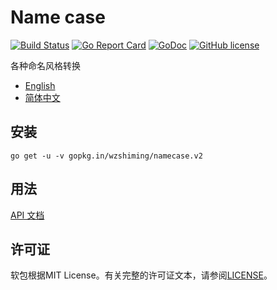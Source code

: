 # Name case

[![Build Status](https://travis-ci.org/wzshiming/namecase.svg?branch=master)](https://travis-ci.org/wzshiming/namecase)
[![Go Report Card](https://goreportcard.com/badge/gopkg.in/wzshiming/namecase.v2)](https://goreportcard.com/report/gopkg.in/wzshiming/namecase.v2)
[![GoDoc](https://godoc.org/gopkg.in/wzshiming/namecase.v2?status.svg)](https://godoc.org/gopkg.in/wzshiming/namecase.v2)
[![GitHub license](https://img.shields.io/github/license/wzshiming/namecase.svg)](https://github.com/wzshiming/namecase/blob/master/LICENSE)

各种命名风格转换

 - [English](./README.md)
 - [简体中文](./README_cn.md)

## 安装

``` shell
go get -u -v gopkg.in/wzshiming/namecase.v2
```

## 用法

[API 文档](http://godoc.org/gopkg.in/wzshiming/namecase.v2)

## 许可证

软包根据MIT License。有关完整的许可证文本，请参阅[LICENSE](./LICENSE)。
